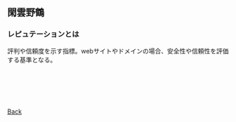 ## 閑雲野鶴

### レピュテーションとは
評判や信頼度を示す指標。webサイトやドメインの場合、安全性や信頼性を評価する基準となる。

<p style="margin-top: 100px;"></p>

[Back](./../../)
